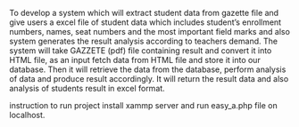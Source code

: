 To develop a system which will extract student data from gazette file and give users a excel file of student data which includes student’s enrollment numbers, names, seat numbers and the most important field marks and also system generates the result analysis according to teachers demand. The system will take GAZZETE (pdf) file containing result and convert it into HTML file, as an input fetch data from HTML file and store it into our database. Then it will retrieve the data from the database, perform analysis of data and produce result accordingly. It will return the result data and also analysis of students result in excel format.

instruction to run project 
install xammp server and run easy_a.php file on localhost.
